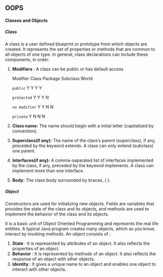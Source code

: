 ## OOPS

#### Classes and Objects

##### Class

A class is a user defined blueprint or prototype from which objects are created.  It represents the set of properties or methods that are common to all objects of one type. In general, class declarations can include these components, in order:

1. **Modifiers** : A class can be public or has default access

   Modifier        Class Package Subclass World

   `public`             Y           Y             Y             Y

   `protected`       Y           Y             Y             N

   `no modifier`   Y           Y            N             N

   `private`           Y           N            N             N

2. **Class name:** The name should begin with a initial letter (capitalized by convention).

3. **Superclass(if any):** The name of the class’s parent (superclass), if any, preceded by the keyword extends. A class can only extend (subclass) one parent.

4. **Interfaces(if any):** A comma-separated list of interfaces implemented by the class, if any, preceded by the keyword implements. A class can implement more than one interface.

5. **Body:** The class body surrounded by braces, { }.

##### Object

Constructors are used for initializing new objects. Fields are variables that provides the state of the class and its objects, and methods are used to implement the behavior of the class and its objects.

It is a basic unit of Object Oriented Programming and represents the real life entities.  A typical Java program creates many objects, which as you know, interact by invoking methods. An object consists of :

1. **State** : It is represented by attributes of an object. It also reflects the properties of an object.
2. **Behavior** : It is represented by methods of an object. It also reflects the response of an object with other objects.
3. **Identity** : It gives a unique name to an object and enables one object to interact with other objects.